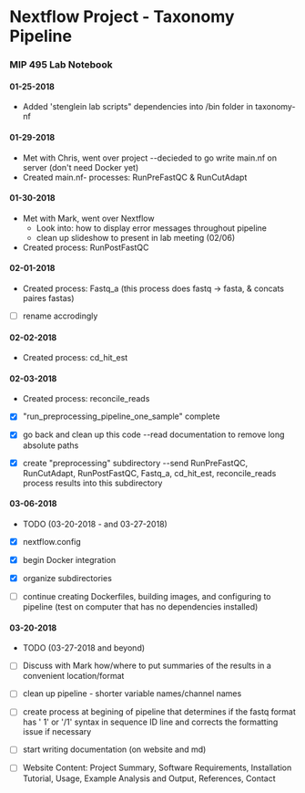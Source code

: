 # Nextflow Project - Taxonomy Pipeline
### MIP 495 Lab Notebook

#### 01-25-2018
  * Added 'stenglein lab scripts" dependencies into /bin folder in taxonomy-nf

#### 01-29-2018
  * Met with Chris, went over project --decieded to go write main.nf on server (don't need Docker yet)
  * Created main.nf- processes: RunPreFastQC & RunCutAdapt
  
#### 01-30-2018
  * Met with Mark, went over Nextflow 
    * Look into: how to display error messages throughout pipeline
    * clean up slideshow to present in lab meeting (02/06)
  * Created process: RunPostFastQC
  
#### 02-01-2018
  * Created process: Fastq_a (this process does fastq -> fasta, & concats paires fastas)
- [ ] rename accrodingly
  
#### 02-02-2018
  * Created process: cd_hit_est
  
#### 02-03-2018
  * Created process: reconcile_reads
- [x] "run_preprocessing_pipeline_one_sample" complete
- [x] go back and clean up this code --read documentation to remove long absolute paths 
- [x] create "preprocessing" subdirectory --send RunPreFastQC, RunCutAdapt, RunPostFastQC, Fastq_a, cd_hit_est, reconcile_reads process results into this subdirectory

  
#### 03-06-2018 

* TODO (03-20-2018 - and 03-27-2018)

- [x] nextflow.config
- [x] begin Docker integration
- [x] organize subdirectories
- [ ] continue creating Dockerfiles, building images, and configuring to pipeline (test on computer that has no dependencies installed)


#### 03-20-2018 
* TODO (03-27-2018 and beyond)
- [ ] Discuss with Mark how/where to put summaries of the results in a convenient location/format
- [ ] clean up pipeline - shorter variable names/channel names
- [ ] create process at begining of pipeline that determines if the fastq format has ' 1' or '/1' syntax in sequence ID line    and corrects the formatting issue if necessary
- [ ] start writing documentation (on website and md)
- [ ] Website Content: Project Summary, Software Requirements, Installation Tutorial, Usage, Example Analysis and Output, References, Contact


  
